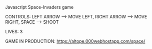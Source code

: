 Javascript Space-Invaders game

CONTROLS:
LEFT ARROW --> MOVE LEFT,
RIGHT ARROW --> MOVE RIGHT,
SPACE --> SHOOT

LIVES: 3

GAME IN PRODUCTION:
https://altope.000webhostapp.com/space/
